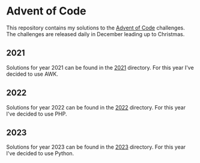 # Advent of Code 

This repository contains my solutions to the [Advent of Code](https://adventofcode.com/about) challenges. The challenges are released daily in December leading up to Christmas.

## 2021
Solutions for year 2021 can be found in the [2021](2021) directory. For this year I've decided to use AWK.

## 2022
Solutions for year 2022 can be found in the [2022](2022) directory. For this year I've decided to use PHP.

## 2023
Solutions for year 2023 can be found in the [2023](2023) directory. For this year I've decided to use Python.
